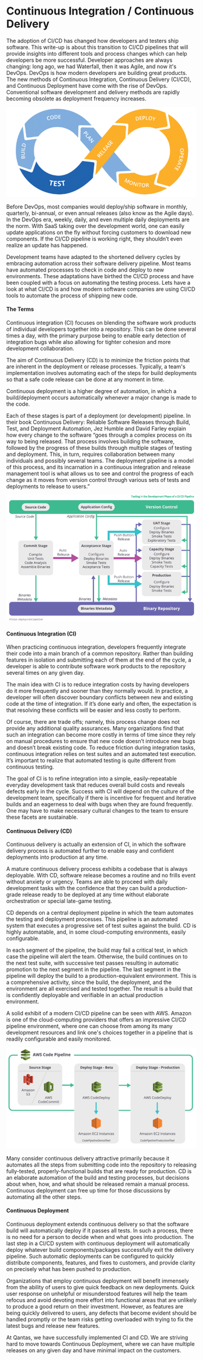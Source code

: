 # Continuous Integration / Continuous Delivery

The adoption of CI/CD has changed how developers and testers ship software. This write-up is about this transition to CI/CD pipelines that will provide insights into different tools and process changes which can help developers be more successful. Developer approaches are always changing: long ago, we had Waterfall, then it was Agile, and now it's DevOps. DevOps is how modern developers are building great products. The new methods of Continuous Integration, Continuous Delivery (CI/CD), and Continuous Deployment have come with the rise of DevOps. Conventional software development and delivery methods are rapidly becoming obsolete as deployment frequency increases.

![](attachments/CICD/CICD1.png)

Before DevOps, most companies would deploy/ship software in monthly, quarterly, bi-annual, or even annual releases (also know as the Agile days). In the DevOps era, weekly, daily, and even multiple daily deployments are the norm. With SaaS taking over the development world, one can easily update applications on the fly without forcing customers to download new components. If the CI/CD pipeline is working right, they shouldn’t even realize an update has happened.

Development teams have adapted to the shortened delivery cycles by embracing automation across their software delivery pipeline. Most teams have automated processes to check in code and deploy to new environments. These adaptations have birthed the CI/CD process and have been coupled with a focus on automating the testing process. Lets have a look at what CI/CD is and how modern software companies are using CI/CD tools to automate the process of shipping new code.

#### The Terms

Continuous integration (CI) focuses on blending the software work products of individual developers together into a repository. This can be done several times a day, with the primary purpose being to enable early detection of integration bugs while also allowing for tighter cohesion and more development collaboration.

The aim of Continuous Delivery (CD) is to minimize the friction points that are inherent in the deployment or release processes. Typically, a team's implementation involves automating each of the steps for build deployments so that a safe code release can be done at any moment in time.

Continuous deployment is a higher degree of automation, in which a build/deployment occurs automatically whenever a major change is made to the code.

Each of these stages is part of a deployment (or development) pipeline. In their book Continuous Delivery: Reliable Software Releases through Build, Test, and Deployment Automation, Jez Humble and David Farley explain how every change to the software “goes through a complex process on its way to being released. That process involves building the software, followed by the progress of these builds through multiple stages of testing and deployment. This, in turn, requires collaboration between many individuals and possibly several teams. The deployment pipeline is a model of this process, and its incarnation in a continuous integration and release management tool is what allows us to see and control the progress of each change as it moves from version control through various sets of tests and deployments to release to users.”

![](attachments/CICD/CICD2.png)

#### Continuous Integration (CI)

When practicing continuous integration, developers frequently integrate their code into a main branch of a common repository. Rather than building features in isolation and submitting each of them at the end of the cycle, a developer is able to contribute software work products to the repository several times on any given day.

The main idea with CI is to reduce integration costs by having developers do it more frequently and sooner than they normally would. In practice, a developer will often discover boundary conflicts between new and existing code at the time of integration. If it’s done early and often, the expectation is that resolving these conflicts will be easier and less costly to perform.

Of course, there are trade offs; namely, this process change does not provide any additional quality assurances. Many organizations find that such an integration can become more costly in terms of time since they rely on manual procedures to ensure that new code doesn’t introduce new bugs and doesn’t break existing code. To reduce friction during integration tasks, continuous integration relies on test suites and an automated test execution. It’s important to realize that automated testing is quite different from continuous testing.

The goal of CI is to refine integration into a simple, easily-repeatable everyday development task that reduces overall build costs and reveals defects early in the cycle. Success with CI will depend on the culture of the development team, specifically if there is incentive for frequent and iterative builds and an eagerness to deal with bugs when they are found frequently. One may have to make necessary cultural changes to the team to ensure these facets are sustainable.

#### Continuous Delivery (CD)

Continuous delivery is actually an extension of CI, in which the software delivery process is automated further to enable easy and confident deployments into production at any time.

A mature continuous delivery process exhibits a codebase that is always deployable. With CD, software release becomes a routine and no frills event without anxiety or urgency. Teams are able to proceed with daily development tasks with the confidence that they can build a production-grade release ready to be deployed at any time without elaborate orchestration or special late-game testing.

CD depends on a central deployment pipeline in which the team automates the testing and deployment processes. This pipeline is an automated system that executes a progressive set of test suites against the build. CD is highly automatable, and, in some cloud-computing environments, easily configurable.

In each segment of the pipeline, the build may fail a critical test, in which case the pipeline will alert the team. Otherwise, the build continues on to the next test suite, with successive test passes resulting in automatic promotion to the next segment in the pipeline. The last segment in the pipeline will deploy the build to a production-equivalent environment. This is a comprehensive activity, since the build, the deployment, and the environment are all exercised and tested together. The result is a build that is confidently deployable and verifiable in an actual production environment.

A solid exhibit of a modern CI/CD pipeline can be seen with AWS. Amazon is one of the cloud-computing providers that offers an impressive CI/CD pipeline environment, where one can choose from among its many development resources and link one's choices together in a pipeline that is readily configurable and easily monitored.

![](attachments/CICD/CICD3.png)

Many consider continuous delivery attractive primarily because it automates all the steps from submitting code into the repository to releasing fully-tested, properly-functional builds that are ready for production. CD is an elaborate automation of the build and testing processes, but decisions about when, how, and what should be released remain a manual process. Continuous deployment can free up time for those discussions by automating all the other steps.

#### Continuous Deployment

Continuous deployment extends continuous delivery so that the software build will automatically deploy if it passes all tests. In such a process, there is no need for a person to decide when and what goes into production. The last step in a CI/CD system with continuous deployment will automatically deploy whatever build components/packages successfully exit the delivery pipeline. Such automatic deployments can be configured to quickly distribute components, features, and fixes to customers, and provide clarity on precisely what has been pushed to production.

Organizations that employ continuous deployment will benefit immensely from the ability of users to give quick feedback on new deployments. Quick user response on unhelpful or misunderstood features will help the team refocus and avoid devoting more effort into functional areas that are unlikely to produce a good return on their investment. However, as features are being quickly delivered to users, any defects that become evident should be handled promptly or the team risks getting overloaded with trying to fix the latest bugs and release new features.



At Qantas, we have successfully implemented CI and CD. We are striving hard to move towards Continuous Deployment, where we can have multiple releases on any given day and have minimal impact on the customers.

